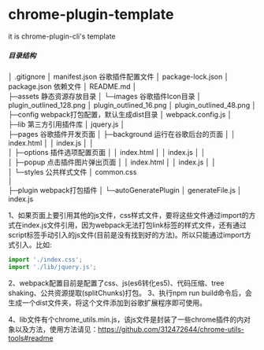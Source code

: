 



# chrome-plugin-template

it is chrome-plugin-cli's  template

##### 目录结构

│  .gitignore
│  manifest.json										谷歌插件配置文件
│  package-lock.json
│  package.json										 依赖文件
│  README.md
│  
├─assets													静态资源存放目录
│  └─images											 谷歌插件Icon目录
│          plugin_outlined_128.png
│          plugin_outlined_16.png
│          plugin_outlined_48.png
│          
├─config												  webpack打包配置，默认生成dist目录
│      webpack.config.js
│      
├─lib														第三方引用插件库
│      jquery.js
│      
├─pages												 谷歌插件开发页面
│  ├─background								 运行在谷歌后台的页面
│  │      index.html
│  │      index.js
│  │      
│  ├─options										插件选项配置页面
│  │      index.html
│  │      index.js
│  │      
│  ├─popup										 点击插件图片弹出页面
│  │      index.html
│  │      index.js
│  │      
│  └─styles										 公共样式文件
│          common.css						 
│          
├─plugin											webpack打包插件
│  └─autoGeneratePlugin
│          generateFile.js
│          index.js

1、如果页面上要引用其他的js文件，css样式文件，要将这些文件通过import的方式在index.js文件引用，因为webpack无法打包link标签的样式文件，还有通过script标签手动引入的js文件(目前是没有找到好的方法)。所以只能通过import方式引入。比如:

```javascript
import './index.css';
import './lib/jquery.js';
```

2、webpack配置目前是配置了css、js(es6转化es5)、代码压缩、tree shaking、公共资源提取(splitChunks)打包。
3、执行npm run build命令后，会生成一个dist文件夹，将这个文件添加到谷歌扩展程序即可使用。

4、lib文件有个chrome_utils.min.js，该js文件是封装了一些chrome插件的内对象以及方法，使用方法请见：https://github.com/312472644/chrome-utils-tools#readme

